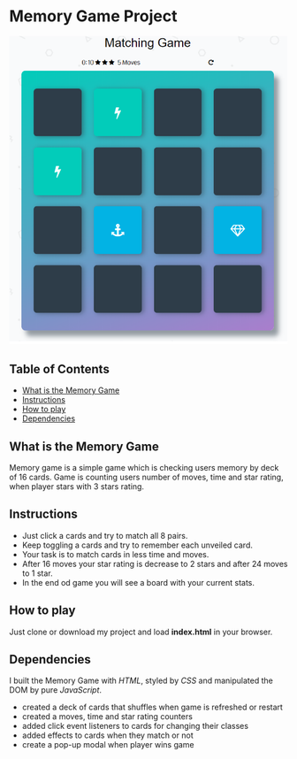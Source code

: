 # Memory Game Project

![alt text](https://github.com/kj-ninja/memory-game/blob/master/img/memory-game-snippet.png "Memory game snippet photo")

## Table of Contents

* [What is the Memory Game](#whatIsTheMemoryGame)
* [Instructions](#instructions)
* [How to play](#howToPlay)
* [Dependencies](#dependencies)

## What is the Memory Game

Memory game is a simple game which is checking users memory by deck of 16 cards.
Game is counting users number of moves, time and star rating, when player stars with 3
stars rating.

## Instructions

* Just click a cards and try to match all 8 pairs.
* Keep toggling a cards and try to remember each unveiled card.
* Your task is to match cards in less time and moves.
* After 16 moves your star rating is decrease to 2 stars and after 24 moves to 1 star.
* In the end od game you will see a board with your current stats.

## How to play

Just clone or download my project and load **index.html** in your browser.

## Dependencies

I built the Memory Game with _HTML_, styled by _CSS_ and manipulated the DOM by pure _JavaScript_.

* created a deck of cards that shuffles when game is refreshed or restart
* created a moves, time and star rating counters
* added click event listeners to cards for changing their classes
* added effects to cards when they match or not
* create a pop-up modal when player wins game
